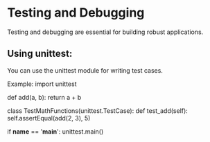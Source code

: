# Testing and Debugging
Testing and debugging are essential for building robust applications.

## Using unittest:
You can use the unittest module for writing test cases.

Example:
import unittest

def add(a, b):
    return a + b

class TestMathFunctions(unittest.TestCase):
    def test_add(self):
        self.assertEqual(add(2, 3), 5)

if __name__ == '__main__':
    unittest.main()

